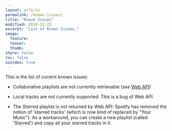 ```yaml
---
layout: article
permalink: /known-issues/
title: "Known Issues"
modified: 2014-12-23
excerpt: "List of Known Issues."
image:
  feature:
  teaser:
  thumb:
share: false
toc: false
noindex: true
---
```



This is the list of current known issues:

* Collaborative playlists are not currently retrievable (see [Web API](https://developer.spotify.com/web-api/get-list-users-playlists/))

* Local tracks are not currently supported. This is a bug of Web API.

* The *Starred* playlist is not returned by Web API: Spotify has removed the notion of 'starred tracks' (which is now kind of replaced by "Your Music").
As a workaround, you can create a new playlist (called 'Starred') and copy all your starred tracks in it.